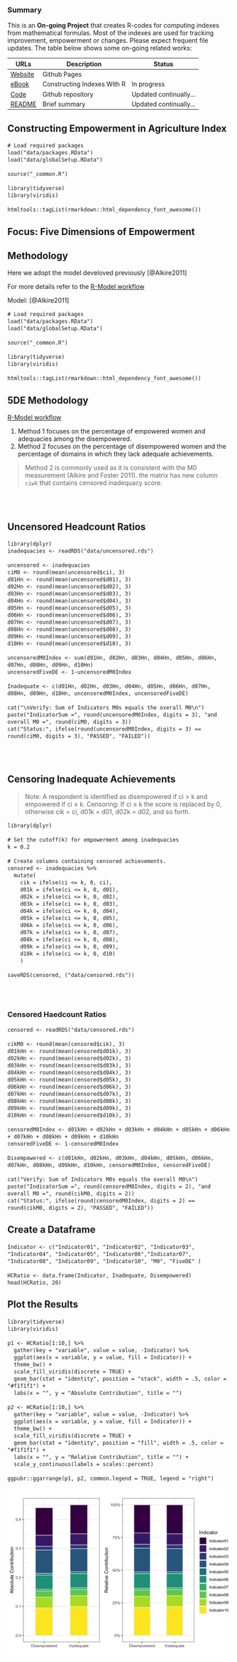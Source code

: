 <head>
  <link rel="stylesheet" href="https://cdnjs.cloudflare.com/ajax/libs/font-awesome/4.7.0/css/font-awesome.min.css"/>
  <link rel="stylesheet" type="text/css" href="./css/ghindexes.css">
</head>


### Summary

This is an **On-going Project** that creates R-codes for computing indexes from mathematical formulas. Most of the indexes are used for tracking improvement, empowerment or changes. Please expect frequent file updates. The table below shows some on-going related works:

| URLs | Description | Status |
|-------|--------------------| --------- |
|[Website](https://tmbuza.github.io/indexbook/) | Github Pages |  |
|[eBook](https://complexdatainsights.com/indexbook/) | Constructing Indexes With R | In progress |
|[Code](https://github.com/tmbuza/indexbook) | Github repository | Updated continually... |
|[README](https://github.com/tmbuza/indexbook/blob/master/README.md/) | Brief summary | Updated continually... |



## Constructing Empowerment in Agriculture Index

```{}
# Load required packages
load("data/packages.RData")
load("data/globalSetup.RData")

source("_common.R")

library(tidyverse)
library(viridis)

htmltools::tagList(rmarkdown::html_dependency_font_awesome())
```

## Focus: Five Dimensions of Empowerment


## Methodology 

Here we adopt the model develoved previously [@Alkire2011]

For more details refer to the [R-Model workflow](https://complexdatainsights.com/indexbook/fiveDE.html)

Model: [@Alkire2011]

```{block, type="tmbinfo", echo=TRUE}
# Load required packages
load("data/packages.RData")
load("data/globalSetup.RData")

source("_common.R")

library(tidyverse)
library(viridis)

htmltools::tagList(rmarkdown::html_dependency_font_awesome())
```

## 5DE Methodology 

[R-Model workflow](https://tmbuza.github.io/indexbook/)


1. Method 1 focuses on the percentage of empowered women and adequacies among the disempowered. 
2. Method 2 focuses on the percentage of disempowered women and the percentage of domains in which they lack adequate achievements. 

> Method 2 is commonly used as it is consistent with the M0 measurement (Alkire and Foster 2011).
 the matrix has new column `ciwk` that contains censored inadequacy score.


<br><br>

## Uncensored Headcount Ratios
```{}
library(dplyr)
inadequacies <- readRDS("data/uncensored.rds")

uncensored <- inadequacies 
ciM0 <- round(mean(uncensored$ci), 3)
d01Hn <- round(mean(uncensored$d01), 3)
d02Hn <- round(mean(uncensored$d02), 3)
d03Hn <- round(mean(uncensored$d03), 3)
d04Hn <- round(mean(uncensored$d04), 3)
d05Hn <- round(mean(uncensored$d05), 3)
d06Hn <- round(mean(uncensored$d06), 3)
d07Hn <- round(mean(uncensored$d07), 3)
d08Hn <- round(mean(uncensored$d08), 3)
d09Hn <- round(mean(uncensored$d09), 3)
d10Hn <- round(mean(uncensored$d10), 3)

uncensoredM0Index <- sum(d01Hn, d02Hn, d03Hn, d04Hn, d05Hn, d06Hn, d07Hn, d08Hn, d09Hn, d10Hn)
uncensoredFiveDE <- 1-uncensoredM0Index

Inadequate <- c(d01Hn, d02Hn, d03Hn, d04Hn, d05Hn, d06Hn, d07Hn, d08Hn, d09Hn, d10Hn, uncensoredM0Index, uncensoredFiveDE)

cat("\nVerify: Sum of Indicators M0s equals the overall M0\n")
paste("IndicatorSum =", round(uncensoredM0Index, digits = 3), "and overall M0 =", round(ciM0, digits = 3))
cat("Status:", ifelse(round(uncensoredM0Index, digits = 3) == round(ciM0, digits = 3), "PASSED", "FAILED"))

```

<br>
<br>

## Censoring Inadequate Achievements
> Note: A respondent is identified as disempowered if ci > k and empowered if ci ≤ k. 
> Censoring: If ci ≤ k the score is replaced by 0, otherwise cik = ci, d01k = d01, d02k = d02, and so forth.

```{}
library(dplyr)

# Set the cutoff(k) for empowerment among inadequacies
k = 0.2

# Create columns containing censored achievements.
censored <- inadequacies %>% 
  mutate(
    cik = ifelse(ci <= k, 0, ci),
    d01k = ifelse(ci <= k, 0, d01), 
    d02k = ifelse(ci <= k, 0, d02), 
    d03k = ifelse(ci <= k, 0, d03), 
    d04k = ifelse(ci <= k, 0, d04),
    d05k = ifelse(ci <= k, 0, d05),
    d06k = ifelse(ci <= k, 0, d06),
    d07k = ifelse(ci <= k, 0, d07),
    d08k = ifelse(ci <= k, 0, d08),
    d09k = ifelse(ci <= k, 0, d09),
    d10k = ifelse(ci <= k, 0, d10)
    )

saveRDS(censored, ("data/censored.rds"))
```

<br>
<br>

### Censored Haedcount Ratios
```{r}
censored <- readRDS("data/censored.rds")

cikM0 <- round(mean(censored$cik), 3)
d01kHn <- round(mean(censored$d01k), 3)
d02kHn <- round(mean(censored$d02k), 3)
d03kHn <- round(mean(censored$d03k), 3)
d04kHn <- round(mean(censored$d04k), 3)
d05kHn <- round(mean(censored$d05k), 3)
d06kHn <- round(mean(censored$d06k), 3)
d07kHn <- round(mean(censored$d07k), 3)
d08kHn <- round(mean(censored$d08k), 3)
d09kHn <- round(mean(censored$d09k), 3)
d10kHn <- round(mean(censored$d10k), 3)

censoredM0Index <- d01kHn + d02kHn + d03kHn + d04kHn + d05kHn + d06kHn + d07kHn + d08kHn + d09kHn + d10kHn
censoredFiveDE <- 1-censoredM0Index
  
Disempowered <- c(d01kHn, d02kHn, d03kHn, d04kHn, d05kHn, d06kHn, d07kHn, d08kHn, d09kHn, d10kHn, censoredM0Index, censoredFiveDE)

cat("Verify: Sum of Indicators M0s equals the overall M0\n")
paste("IndicatorSum =", round(censoredM0Index, digits = 2), "and overall M0 =", round(cikM0, digits = 2))
cat("Status:", ifelse(round(censoredM0Index, digits = 2) == round(cikM0, digits = 2), "PASSED", "FAILED"))
```


## Create a Dataframe
```{}
Indicator <- c("Indicator01", "Indicator02", "Indicator03", "Indicator04", "Indicator05", "Indicator06","Indicator07", "Indicator08", "Indicator09", "Indicator10", "M0", "FiveDE" )

HCRatio <- data.frame(Indicator, Inadequate, Disempowered)
head(HCRatio, 20)
```


## Plot the Results
```{}
library(tidyverse)
library(viridis)

p1 <- HCRatio[1:10,] %>% 
  gather(key = "variable", value = value, -Indicator) %>% 
  ggplot(aes(x = variable, y = value, fill = Indicator)) +
  theme_bw() +
  scale_fill_viridis(discrete = TRUE) +
  geom_bar(stat = "identity", position = "stack", width = .5, color = "#f1f1f1") + 
  labs(x = "", y = "Absolute Contribution", title = "")

p2 <- HCRatio[1:10,] %>% 
  gather(key = "variable", value = value, -Indicator) %>% 
  ggplot(aes(x = variable, y = value, fill = Indicator)) +
  theme_bw() +
  scale_fill_viridis(discrete = TRUE) +
  geom_bar(stat = "identity", position = "fill", width = .5, color = "#f1f1f1") +
  labs(x = "", y = "Relative Contribution", title = "") +
  scale_y_continuous(labels = scales::percent)

ggpubr::ggarrange(p1, p2, common.legend = TRUE, legend = "right")
```

<!-- ![](./_figs/IDX-uncensored-fig-1.png) -->

<img src="./_figs/IDX-uncensored-fig-1.png">
